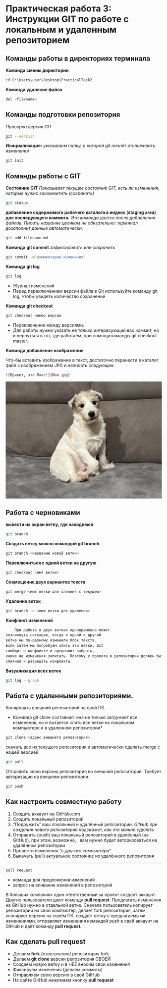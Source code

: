 # Практическая работа 3: Инструкции GIT по работе с локальным и удаленным репозиторием
## Команды работы в директориях терминала


 **Команда смены директории**
```sh 
cd C:\Users\user\Desktop\PracticalTask2
```


**Команда удаление файла**
```sh
del <filename>
```

## Команды подготовки   репозитория

*Проверка версии GIT*
```sh
git --version
```
**Инициализация:** *указываем папку, в которой git начнёт отслеживать изменения*
```sh
git init
```

## Команды работы с GIT


**Соcтояние GIT** *Показывает текущее состояние GIT, есть
ли изменения, которые нужно закоммитить
(сохранить)*
```sh
git status
```

**добавление содержимого рабочего каталога
в индекс (staging area) для последующего коммита.** *Эта команда дается после добавления
файлов. Писать название целиком не обязательно: терминал дозаполнит данные автоматически.*
```sh
git add filename.md
```

**Команда git commit** *зафиксировать или сохранить*
```sh
git commit -m"комментарии изменения"
```

**Команда git log**
```sh
git log
```

* Журнал изменений
* Перед переключением версии файла в Git
используйте команду git log, чтобы увидеть
количество сохранений

**Команда git checkout**
```sh
git checkout номер версии
```
* Переключение между версиями.
* Для работы нужно указать не только
интересующий вас коммит, но и вернуться
в тот, где работаем, при помощи команды
git checkout master.


**Команда добавление изображения**


Что-бы вставить изображение в текст, достаточно перенести в каталог файл с изображением JPG и написать следующее:
```sh
![Привет, это Макс!](Max.jpg)
```
![Привет, это Макс!](Max.jpg)

## Работа с черновиками

**вывести на экран ветку, где находимся**
```sh 
git branch
```

**Создать ветку можно командой git branch.**
```sh 
git branch <название новой ветки>
```

**Переключиться с одной ветки
на другую**
```sh 
git checkout <имя ветки>

```
**Совмещение двух вариантов текста**
```sh 
git merge <имя ветки для слияния с текущей>
```

**Удаление веток**
```sh 
git branch -d <имя ветки для удаления>
```
**Конфликт изменений**

```sh
    При работе в двух ветках одновременно может
возникнуть ситуация, когда в одной и другой
ветке мы по-разному изменили блок текста.
Если затем мы попробуем слить эти ветки, Git
сообщит о конфликте и предложит выбрать,
какие же изменения записать. Поэтому у проекта в репозитории должен быть один ответственный пользователь, наделённый правом проводить
слияния и разрешать конфликты.
```

**Визуализация всех веток**


```sh 
git log --graph
```

## Работа с удаленными репозиториями.

Копировать внешний репозиторий на свой ПК.

* Команда git clone составная: она не только
загружает все изменения, но и пытается слить
все ветки на локальном компьютере и в
удаленном репозитории*


```sh
git clone <адрес внешнего репозитория>
```
скачать все из текущего репозитория и автоматически
сделать merge с нашей версией.

```sh
git pull
```

Отправить свою версию репозитория во
внешний репозиторий. Требует авторизации 
на внешнем репозитории.


```sh
git push
```


## Как настроить совместную работу ##

1. Создать аккаунт на GitHub.com
2. Создать локальный репозиторий
3. “Подружить” ваш локальный и удалённый репозитории. 
 *GitHub при создании нового репозитория подскажет, как это можно сделать*
4. Отправить (push) ваш локальный репозиторий в удалённый (на GitHub), при этом, возможно,  
вам нужно будет авторизоваться на удалённом репозитории
5. Провести изменения *“с другого компьютера”*
6. Выкачать (pull) актуальное состояние из удалённого репозитория

_____________________________________________________


```sh
pull request
```

* команда для предложения изменений
* запрос на вливание изменений в репозиторий

В больших компаниях один ответственный за проект создает аккаунт. Другие пользователи дают
команду **pull request**. Предлагать изменения на GitHub нужно в отдельной ветке. Сначала
пользователь копирует репозиторий на свой компьютер, делает fork репозитория, затем
клонирует версию на своём ПК, создаёт ветку с предлагаемыми изменениями, отправляет
изменения командой push в свой аккаунт на GitHub и даёт команду **pull request.**



## Как сделать pull request

* Делаем  **fork** *(ответвление)* репозитория fork
* Делаем **git clone**   версии репозитория СВОЕЙ
* Создаем новую ветку и в НЕЕ вносим свои изменения
* Фиксируем изменения (делаем коммиты)
* Отправляем свою версию в свой GitHub
* На сайте GitHub нажимаем кнопку **pull request**


